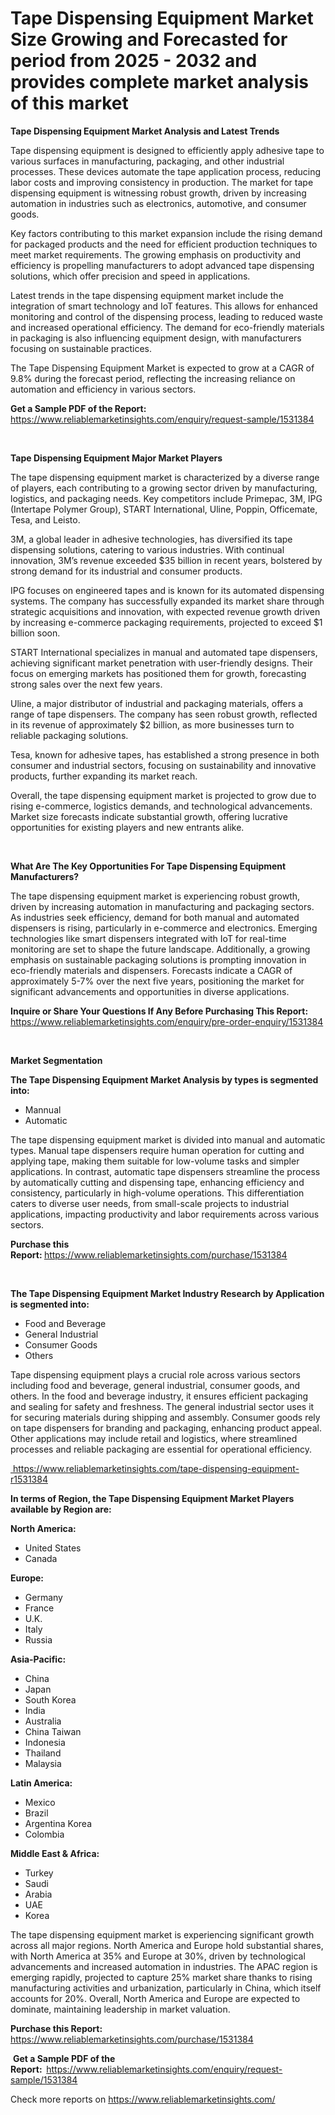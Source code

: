 <p><h1>Tape Dispensing Equipment Market Size Growing and Forecasted for period from 2025 - 2032 and provides complete market analysis of this market</h1></p><p><strong>Tape Dispensing Equipment Market Analysis and Latest Trends</strong></p>
<p><p>Tape dispensing equipment is designed to efficiently apply adhesive tape to various surfaces in manufacturing, packaging, and other industrial processes. These devices automate the tape application process, reducing labor costs and improving consistency in production. The market for tape dispensing equipment is witnessing robust growth, driven by increasing automation in industries such as electronics, automotive, and consumer goods. </p><p>Key factors contributing to this market expansion include the rising demand for packaged products and the need for efficient production techniques to meet market requirements. The growing emphasis on productivity and efficiency is propelling manufacturers to adopt advanced tape dispensing solutions, which offer precision and speed in applications. </p><p>Latest trends in the tape dispensing equipment market include the integration of smart technology and IoT features. This allows for enhanced monitoring and control of the dispensing process, leading to reduced waste and increased operational efficiency. The demand for eco-friendly materials in packaging is also influencing equipment design, with manufacturers focusing on sustainable practices. </p><p>The Tape Dispensing Equipment Market is expected to grow at a CAGR of 9.8% during the forecast period, reflecting the increasing reliance on automation and efficiency in various sectors.</p></p>
<p><strong>Get a Sample PDF of the Report:&nbsp;</strong> <a href="https://www.reliablemarketinsights.com/enquiry/request-sample/1531384?utm_campaign=2095&utm_medium=2&utm_source=Github&utm_content=ia&utm_term=18022025&utm_id=tape-dispensing-equipment">https://www.reliablemarketinsights.com/enquiry/request-sample/1531384</a></p>
<p>&nbsp;</p>
<p><strong>Tape Dispensing Equipment Major Market Players</strong></p>
<p><p>The tape dispensing equipment market is characterized by a diverse range of players, each contributing to a growing sector driven by manufacturing, logistics, and packaging needs. Key competitors include Primepac, 3M, IPG (Intertape Polymer Group), START International, Uline, Poppin, Officemate, Tesa, and Leisto.</p><p>3M, a global leader in adhesive technologies, has diversified its tape dispensing solutions, catering to various industries. With continual innovation, 3M’s revenue exceeded $35 billion in recent years, bolstered by strong demand for its industrial and consumer products.</p><p>IPG focuses on engineered tapes and is known for its automated dispensing systems. The company has successfully expanded its market share through strategic acquisitions and innovation, with expected revenue growth driven by increasing e-commerce packaging requirements, projected to exceed $1 billion soon.</p><p>START International specializes in manual and automated tape dispensers, achieving significant market penetration with user-friendly designs. Their focus on emerging markets has positioned them for growth, forecasting strong sales over the next few years.</p><p>Uline, a major distributor of industrial and packaging materials, offers a range of tape dispensers. The company has seen robust growth, reflected in its revenue of approximately $2 billion, as more businesses turn to reliable packaging solutions.</p><p>Tesa, known for adhesive tapes, has established a strong presence in both consumer and industrial sectors, focusing on sustainability and innovative products, further expanding its market reach.</p><p>Overall, the tape dispensing equipment market is projected to grow due to rising e-commerce, logistics demands, and technological advancements. Market size forecasts indicate substantial growth, offering lucrative opportunities for existing players and new entrants alike.</p></p>
<p>&nbsp;</p>
<p><strong>What Are The Key Opportunities For Tape Dispensing Equipment Manufacturers?</strong></p>
<p><p>The tape dispensing equipment market is experiencing robust growth, driven by increasing automation in manufacturing and packaging sectors. As industries seek efficiency, demand for both manual and automated dispensers is rising, particularly in e-commerce and electronics. Emerging technologies like smart dispensers integrated with IoT for real-time monitoring are set to shape the future landscape. Additionally, a growing emphasis on sustainable packaging solutions is prompting innovation in eco-friendly materials and dispensers. Forecasts indicate a CAGR of approximately 5-7% over the next five years, positioning the market for significant advancements and opportunities in diverse applications.</p></p>
<p><strong>Inquire or Share Your Questions If Any Before Purchasing This Report:</strong> <a href="https://www.reliablemarketinsights.com/enquiry/pre-order-enquiry/1531384?utm_campaign=2095&utm_medium=2&utm_source=Github&utm_content=ia&utm_term=18022025&utm_id=tape-dispensing-equipment">https://www.reliablemarketinsights.com/enquiry/pre-order-enquiry/1531384</a></p>
<p>&nbsp;</p>
<p><strong>Market Segmentation</strong></p>
<p><strong>The Tape Dispensing Equipment Market Analysis by types is segmented into:</strong></p>
<p><ul><li>Mannual</li><li>Automatic</li></ul></p>
<p><p>The tape dispensing equipment market is divided into manual and automatic types. Manual tape dispensers require human operation for cutting and applying tape, making them suitable for low-volume tasks and simpler applications. In contrast, automatic tape dispensers streamline the process by automatically cutting and dispensing tape, enhancing efficiency and consistency, particularly in high-volume operations. This differentiation caters to diverse user needs, from small-scale projects to industrial applications, impacting productivity and labor requirements across various sectors.</p></p>
<p><strong>Purchase this Report:&nbsp;</strong><a href="https://www.reliablemarketinsights.com/purchase/1531384?utm_campaign=2095&utm_medium=2&utm_source=Github&utm_content=ia&utm_term=18022025&utm_id=tape-dispensing-equipment">https://www.reliablemarketinsights.com/purchase/1531384</a></p>
<p>&nbsp;</p>
<p><strong>The Tape Dispensing Equipment Market Industry Research by Application is segmented into:</strong></p>
<p><ul><li>Food and Beverage</li><li>General Industrial</li><li>Consumer Goods</li><li>Others</li></ul></p>
<p><p>Tape dispensing equipment plays a crucial role across various sectors including food and beverage, general industrial, consumer goods, and others. In the food and beverage industry, it ensures efficient packaging and sealing for safety and freshness. The general industrial sector uses it for securing materials during shipping and assembly. Consumer goods rely on tape dispensers for branding and packaging, enhancing product appeal. Other applications may include retail and logistics, where streamlined processes and reliable packaging are essential for operational efficiency.</p></p>
<p><a href="https://www.reliablemarketinsights.com/tape-dispensing-equipment-r1531384?utm_campaign=2095&utm_medium=2&utm_source=Github&utm_content=ia&utm_term=18022025&utm_id=tape-dispensing-equipment">&nbsp;https://www.reliablemarketinsights.com/tape-dispensing-equipment-r1531384</a></p>
<p><strong>In terms of Region, the Tape Dispensing Equipment Market Players available by Region are:</strong></p>
<p>
    <p> <strong> North America: </strong>
        <ul>
            <li>United States</li>
            <li>Canada</li>
        </ul>
        </p> 
    <p> <strong> Europe: </strong>
        <ul>
            <li>Germany</li>
            <li>France</li>
            <li>U.K.</li>
            <li>Italy</li>
            <li>Russia</li>
        </ul>
        </p> 
    <p> <strong> Asia-Pacific: </strong>
        <ul>
            <li>China</li>
            <li>Japan</li>
            <li>South Korea</li>
            <li>India</li>
            <li>Australia</li>
            <li>China Taiwan</li>
            <li>Indonesia</li>
            <li>Thailand</li>
            <li>Malaysia</li>
        </ul>
        </p> 
    <p> <strong> Latin America: </strong>
        <ul>
            <li>Mexico</li>
            <li>Brazil</li>
            <li>Argentina Korea</li>
            <li>Colombia</li>
        </ul>
        </p> 
    <p> <strong> Middle East & Africa: </strong>
        <ul>
            <li>Turkey</li>
            <li>Saudi</li>
            <li>Arabia</li>
            <li>UAE</li>
            <li>Korea</li>
        </ul>
    </p>
    </p>
<p><p>The tape dispensing equipment market is experiencing significant growth across all major regions. North America and Europe hold substantial shares, with North America at 35% and Europe at 30%, driven by technological advancements and increased automation in industries. The APAC region is emerging rapidly, projected to capture 25% market share thanks to rising manufacturing activities and urbanization, particularly in China, which itself accounts for 20%. Overall, North America and Europe are expected to dominate, maintaining leadership in market valuation.</p></p>
<p><strong>Purchase this Report: </strong><a href="https://www.reliablemarketinsights.com/purchase/1531384?utm_campaign=2095&utm_medium=2&utm_source=Github&utm_content=ia&utm_term=18022025&utm_id=tape-dispensing-equipment">https://www.reliablemarketinsights.com/purchase/1531384</a></p>
<p>&nbsp;<strong>Get a Sample PDF of the Report:&nbsp;&nbsp;</strong><a href="https://www.reliablemarketinsights.com/enquiry/request-sample/1531384?utm_campaign=2095&utm_medium=2&utm_source=Github&utm_content=ia&utm_term=18022025&utm_id=tape-dispensing-equipment">https://www.reliablemarketinsights.com/enquiry/request-sample/1531384</a></p>
<p><strong></strong></p>
<p>Check more reports on <a href="https://www.reliablemarketinsights.com/?utm_campaign=2095&utm_medium=2&utm_source=Github&utm_content=ia&utm_term=18022025&utm_id=tape-dispensing-equipment">https://www.reliablemarketinsights.com/</a></p>